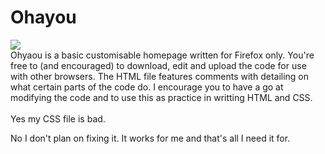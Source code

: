 Ohayou
======
<img src="https://cloud.githubusercontent.com/assets/7588761/3012576/742e9ce8-df3b-11e3-916a-f326c2126945.png">
<br>
Ohyaou is a basic customisable homepage written for Firefox only. You're free to (and encouraged) to download, edit and upload the code for use with other browsers. The HTML file features comments with detailing on what certain parts of the code do. I encourage you to have a go at modifying the code and to use this as practice in writting HTML and CSS.
<br>
<br>
Yes my CSS file is bad.

No I don't plan on fixing it. It works for me and that's all I need it for.
